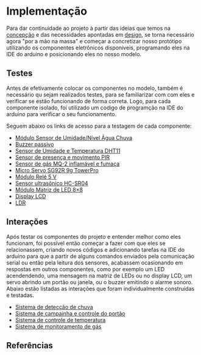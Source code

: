 # Implementação

Para dar continuidade ao projeto à partir das ideias que temos na [concepção](./concepcao.md) e das necessidades apontadas em [design](./design.md), se torna necessário agora "por a mão na massa" e começar a concretizar nosso protótipo utilizando os componentes eletrônicos disponíveis, programando eles na IDE do arduino e posicionando eles no nosso modelo.


## Testes

Antes de efetivamente colocar os componentes no modelo, também é necessário qu sejam realizados testes, para se familiarizar com com eles e verificar se estão funcionando de forma correta. Logo, para cada componente isolado, foi utilizado um codigo de programção na IDE do arduino para verificar o seu funcionamento.

Seguem abaixo os links de acesso para a testagem de cada componente:

- [Módulo Sensor de Umidade/Nível Água Chuva](testes/agua_sensor/agua_sensor.md)
- [Buzzer passivo](testes/buzzer/buzzer.md)
- [Sensor de Umidade e Temperatura DHT11](testes/dht11/dht11.md)
- [Sensor de presença e movimento PIR](testes/pir/pir.md)
- [Sensor de gás MQ-2 inflamável e fumaça](testes/mq2/mq2.md)
- [Micro Servo SG92R 9g TowerPro](testes/servo/servo.md)
- [Módulo Relé 5 V](testes/rele/rele.md)
- [Sensor ultrasônico HC-SR04](testes/hcsr04/hcsr04.md)
- [Módulo Matriz de LED 8×8](testes/matriz_led/matriz_led.md)
- [Display LCD](testes/display_lcd/display_lcd.md)
- [LDR](testes/ldr/ldr.md)

## Interações

Após testar os componentes do projeto e entender melhor como eles funcionam, foi possível então começar a fazer com que eles se relacionassem, criando novos códigos e adicionando tarefas na IDE do arduíno para que a partir de alguns comandos enviados pela comunicação serial ou então pela leitura dos sensores, acabassem ocasionando em respostas em outros componentes, como por exemplo um LED acendendendo, uma mensagem na matriz de LEDs ou no display LCD, um servo abrindo um portão ou janela, ou o buzzer emitindo o alarme sonoro. Abaixo estão listadas as interações que foram individualmente construídas e testadas.

- [Sistema de detecção de chuva](interacoes/chuva/chuva.md)
- [Sistema de campainha e controle do portão](interacoes/controle_portao/controle_portao.md)
- [Sistema de controle de temperatura](interacoes/temperatura/temperatura.md)
- [Sistema de monitoramento de gás](interacoes/gas/gas.md)
 
 
 
## Referências

